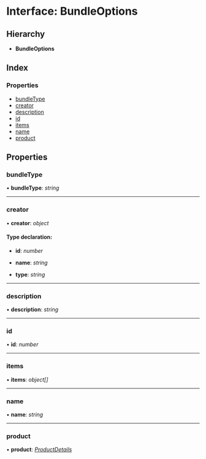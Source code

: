 
# Interface: BundleOptions

## Hierarchy

* **BundleOptions**

## Index

### Properties

* [bundleType](_structures_asset_.bundleoptions.md#bundletype)
* [creator](_structures_asset_.bundleoptions.md#creator)
* [description](_structures_asset_.bundleoptions.md#description)
* [id](_structures_asset_.bundleoptions.md#id)
* [items](_structures_asset_.bundleoptions.md#items)
* [name](_structures_asset_.bundleoptions.md#name)
* [product](_structures_asset_.bundleoptions.md#product)

## Properties

### <a id="bundletype" name="bundletype"></a>  bundleType

• **bundleType**: *string*

___

### <a id="creator" name="creator"></a>  creator

• **creator**: *object*

#### Type declaration:

* **id**: *number*

* **name**: *string*

* **type**: *string*

___

### <a id="description" name="description"></a>  description

• **description**: *string*

___

### <a id="id" name="id"></a>  id

• **id**: *number*

___

### <a id="items" name="items"></a>  items

• **items**: *object[]*

___

### <a id="name" name="name"></a>  name

• **name**: *string*

___

### <a id="product" name="product"></a>  product

• **product**: *[ProductDetails](../modules/_client_apis_catalogapi_.md#productdetails)*

